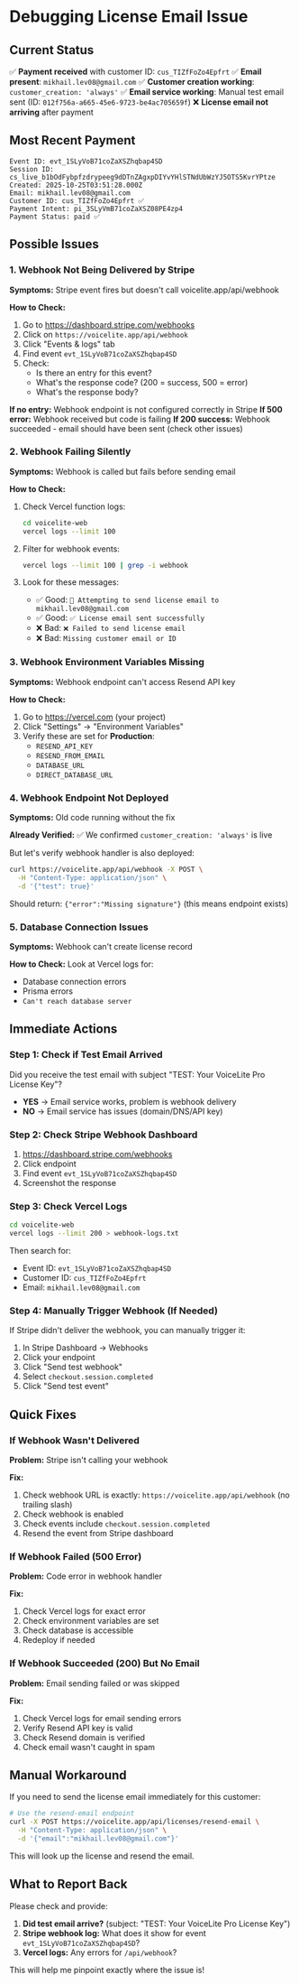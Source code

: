 # Debugging License Email Issue

## Current Status

✅ **Payment received** with customer ID: `cus_TIZfFoZo4Epfrt`
✅ **Email present**: `mikhail.lev08@gmail.com`
✅ **Customer creation working**: `customer_creation: 'always'`
✅ **Email service working**: Manual test email sent (ID: `012f756a-a665-45e6-9723-be4ac705659f`)
❌ **License email not arriving** after payment

## Most Recent Payment
```
Event ID: evt_1SLyVoB71coZaXSZhqbap4SD
Session ID: cs_live_b1bOdFybpfzdrypeeg9dDTnZAgxpDIYvYHlSTNdUbWzYJ5OTS5KvrYPtze
Created: 2025-10-25T03:51:28.000Z
Email: mikhail.lev08@gmail.com
Customer ID: cus_TIZfFoZo4Epfrt ✅
Payment Intent: pi_3SLyVmB71coZaXSZ08PE4zp4
Payment Status: paid ✅
```

## Possible Issues

### 1. Webhook Not Being Delivered by Stripe
**Symptoms:** Stripe event fires but doesn't call voicelite.app/api/webhook

**How to Check:**
1. Go to https://dashboard.stripe.com/webhooks
2. Click on `https://voicelite.app/api/webhook`
3. Click "Events & logs" tab
4. Find event `evt_1SLyVoB71coZaXSZhqbap4SD`
5. Check:
   - Is there an entry for this event?
   - What's the response code? (200 = success, 500 = error)
   - What's the response body?

**If no entry:** Webhook endpoint is not configured correctly in Stripe
**If 500 error:** Webhook received but code is failing
**If 200 success:** Webhook succeeded - email should have been sent (check other issues)

### 2. Webhook Failing Silently
**Symptoms:** Webhook is called but fails before sending email

**How to Check:**
1. Check Vercel function logs:
   ```bash
   cd voicelite-web
   vercel logs --limit 100
   ```

2. Filter for webhook events:
   ```bash
   vercel logs --limit 100 | grep -i webhook
   ```

3. Look for these messages:
   - ✅ Good: `📧 Attempting to send license email to mikhail.lev08@gmail.com`
   - ✅ Good: `✅ License email sent successfully`
   - ❌ Bad: `❌ Failed to send license email`
   - ❌ Bad: `Missing customer email or ID`

### 3. Webhook Environment Variables Missing
**Symptoms:** Webhook endpoint can't access Resend API key

**How to Check:**
1. Go to https://vercel.com (your project)
2. Click "Settings" → "Environment Variables"
3. Verify these are set for **Production**:
   - `RESEND_API_KEY`
   - `RESEND_FROM_EMAIL`
   - `DATABASE_URL`
   - `DIRECT_DATABASE_URL`

### 4. Webhook Endpoint Not Deployed
**Symptoms:** Old code running without the fix

**Already Verified:** ✅ We confirmed `customer_creation: 'always'` is live

But let's verify webhook handler is also deployed:
```bash
curl https://voicelite.app/api/webhook -X POST \
  -H "Content-Type: application/json" \
  -d '{"test": true}'
```

Should return: `{"error":"Missing signature"}` (this means endpoint exists)

### 5. Database Connection Issues
**Symptoms:** Webhook can't create license record

**How to Check:**
Look at Vercel logs for:
- Database connection errors
- Prisma errors
- `Can't reach database server`

## Immediate Actions

### Step 1: Check if Test Email Arrived
Did you receive the test email with subject "TEST: Your VoiceLite Pro License Key"?

- **YES** → Email service works, problem is webhook delivery
- **NO** → Email service has issues (domain/DNS/API key)

### Step 2: Check Stripe Webhook Dashboard
1. https://dashboard.stripe.com/webhooks
2. Click endpoint
3. Find event `evt_1SLyVoB71coZaXSZhqbap4SD`
4. Screenshot the response

### Step 3: Check Vercel Logs
```bash
cd voicelite-web
vercel logs --limit 200 > webhook-logs.txt
```

Then search for:
- Event ID: `evt_1SLyVoB71coZaXSZhqbap4SD`
- Customer ID: `cus_TIZfFoZo4Epfrt`
- Email: `mikhail.lev08@gmail.com`

### Step 4: Manually Trigger Webhook (If Needed)
If Stripe didn't deliver the webhook, you can manually trigger it:

1. In Stripe Dashboard → Webhooks
2. Click your endpoint
3. Click "Send test webhook"
4. Select `checkout.session.completed`
5. Click "Send test event"

## Quick Fixes

### If Webhook Wasn't Delivered
**Problem:** Stripe isn't calling your webhook

**Fix:**
1. Check webhook URL is exactly: `https://voicelite.app/api/webhook` (no trailing slash)
2. Check webhook is enabled
3. Check events include `checkout.session.completed`
4. Resend the event from Stripe dashboard

### If Webhook Failed (500 Error)
**Problem:** Code error in webhook handler

**Fix:**
1. Check Vercel logs for exact error
2. Check environment variables are set
3. Check database is accessible
4. Redeploy if needed

### If Webhook Succeeded (200) But No Email
**Problem:** Email sending failed or was skipped

**Fix:**
1. Check Vercel logs for email sending errors
2. Verify Resend API key is valid
3. Check Resend domain is verified
4. Check email wasn't caught in spam

## Manual Workaround

If you need to send the license email immediately for this customer:

```bash
# Use the resend-email endpoint
curl -X POST https://voicelite.app/api/licenses/resend-email \
  -H "Content-Type: application/json" \
  -d '{"email":"mikhail.lev08@gmail.com"}'
```

This will look up the license and resend the email.

## What to Report Back

Please check and provide:
1. **Did test email arrive?** (subject: "TEST: Your VoiceLite Pro License Key")
2. **Stripe webhook log:** What does it show for event `evt_1SLyVoB71coZaXSZhqbap4SD`?
3. **Vercel logs:** Any errors for `/api/webhook`?

This will help me pinpoint exactly where the issue is!
